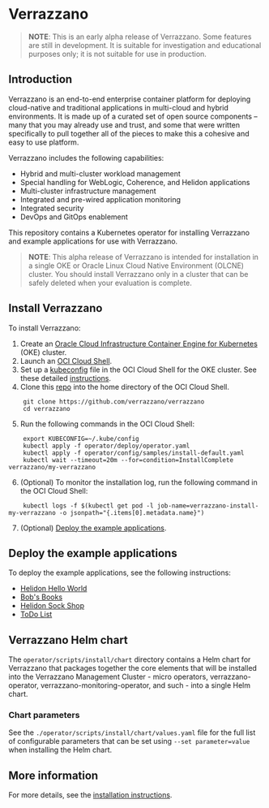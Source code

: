 # Verrazzano
> **NOTE**: This is an early alpha release of Verrazzano. Some features are still in development.
It is suitable for investigation and educational purposes only; it is not suitable for use in production.

## Introduction
Verrazzano is an end-to-end enterprise container platform for deploying cloud-native and traditional applications in multi-cloud and hybrid environments. It is made up of a curated set of open source components – many that you may already use and trust, and some that were written specifically to pull together all of the pieces to make this a cohesive and easy to use platform.

Verrazzano includes the following capabilities:

- Hybrid and multi-cluster workload management
- Special handling for WebLogic, Coherence, and Helidon applications
- Multi-cluster infrastructure management
- Integrated and pre-wired application monitoring
- Integrated security
- DevOps and GitOps enablement

This repository contains a Kubernetes operator for installing Verrazzano and example applications for use with Verrazzano.

> **NOTE**: This alpha release of Verrazzano is intended for installation in a single OKE or Oracle Linux Cloud Native Environment (OLCNE) cluster. You should install Verrazzano only in a cluster that can be safely deleted when your evaluation is complete.

## Install Verrazzano
To install Verrazzano:  
1. Create an [Oracle Cloud Infrastructure Container Engine for Kubernetes](https://docs.cloud.oracle.com/en-us/iaas/Content/ContEng/Concepts/contengoverview.htm) (OKE) cluster.
2. Launch an [OCI Cloud Shell](https://docs.cloud.oracle.com/en-us/iaas/Content/API/Concepts/cloudshellgettingstarted.htm).
3. Set up a [kubeconfig](https://kubernetes.io/docs/concepts/configuration/organize-cluster-access-kubeconfig/) file in the OCI Cloud Shell for the OKE cluster. See these detailed [instructions](https://docs.cloud.oracle.com/en-us/iaas/Content/ContEng/Tasks/contengdownloadkubeconfigfile.htm).
4. Clone this [repo](https://github.com/verrazzano/verrazzano) into the home directory of the OCI Cloud Shell.

```
    git clone https://github.com/verrazzano/verrazzano
    cd verrazzano
```
5. Run the following commands in the OCI Cloud Shell:

```
    export KUBECONFIG=~/.kube/config
    kubectl apply -f operator/deploy/operator.yaml
    kubectl apply -f operator/config/samples/install-default.yaml
    kubectl wait --timeout=20m --for=condition=InstallComplete verrazzano/my-verrazzano
```

6. (Optional) To monitor the installation log, run the following command in the OCI Cloud Shell:

```
    kubectl logs -f $(kubectl get pod -l job-name=verrazzano-install-my-verrazzano -o jsonpath="{.items[0].metadata.name}")
```

7. (Optional) [Deploy the example applications](#deploy-the-example-applications).


## Deploy the example applications

To deploy the example applications, see the following instructions:

* [Helidon Hello World](./examples/hello-helidon/README.md)
* [Bob's Books](./examples/bobs-books/README.md)
* [Helidon Sock Shop](./examples/sock-shop/README.md)
* [ToDo List](https://github.com/verrazzano/examples/blob/master/todo-list/README.md)



## Verrazzano Helm chart

The `operator/scripts/install/chart` directory contains a Helm chart for Verrazzano that packages together the core elements that will be installed into the Verrazzano Management Cluster - micro operators,
verrazzano-operator, verrazzano-monitoring-operator, and such - into a single Helm chart.

### Chart parameters

See the `./operator/scripts/install/chart/values.yaml` file for the full list of configurable parameters that can be set using
`--set parameter=value` when installing the Helm chart.


## More information

For more details, see the [installation instructions](install.md).
